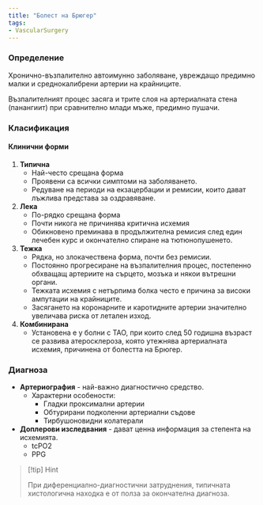 ```yaml
---
title: "Болест на Брюгер"
tags:
- VascularSurgery
---
```


### Определение
Хронично-възпалително автоимунно заболяване, увреждащо предимно малки и среднокалибрени артерии на крайниците.

Възпалителният процес засяга и трите слоя на артериалната стена (панангиит) при сравнително млади мъже, предимно пушачи.

### Класификация
#### Клинични форми
1. **Типична**
	* Най-често срещана форма
	* Проявени са всички симптоми на заболяването.
	* Редуване на периоди на екзацербации и ремисии, които дават лъжлива представа за оздравяване.
2. **Лека**
	* По-рядко срещана форма
	* Почти никога не причинява критична исхемия
	* Обикновено преминава в продължителна ремисия след един лечебен курс и окончателно спиране на тютюнопушенето.
3. **Тежка**
	* Рядка, но злокачествена форма, почти без ремисии.
	* Постоянно прогресиране на възпалителния процес, постепенно обхващащ артериите на сърцето, мозъка и някои вътрешни органи.
	* Тежката исхемия с нетърпима болка често е причина за високи ампутации на крайниците.
	* Засягането на коронарните и каротидните артерии значително увеличава риска от летален изход.
4. **Комбинирана**
	* Установена е у болни с ТАО, при които след 50 годишна възраст се развива атеросклероза, която утежнява артериалната исхемия, причинена от болестта на Брюгер.

### Диагноза
- **Артериография** - най-важно диагностично средство.
	- Характерни особености:
		* Гладки проксимални артерии
		* Обтурирани подколенни артериални съдове
		* Тирбушоновидни колатерали
- **Доплерови изследвания** - дават ценна информация за степента на исхемията.
	- tcPO2
	- PPG

> [!tip] Hint 
>
> При диференциално-диагностични затруднения, типичната хистологична находка е от полза за окончателна диагноза.